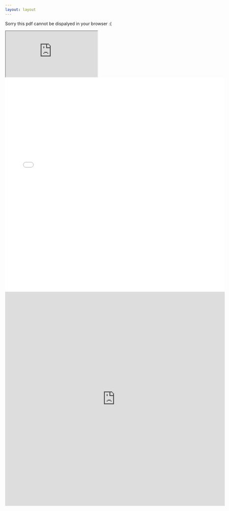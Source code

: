```yaml
---
layout: layout
---
```


<div id="pdf">
  <object width="100%" height=800px type="application/pdf" data="/assets/Sriharsha_CV.pdf" id="pdf_content">
    <p>Sorry this pdf cannot be dispalyed in your browser :(</p>
  </object>
</div>

<iframe src="https://drive.google.com/file/d/0B08UDGhZwp0xdm1oY21rQlpoSlk/view?usp=sharing"></iframe>

<iframe src="/assets/Sriharsha_CV.pdf" style="width:718px; height:700px;" frameborder="0"></iframe>

<iframe src="https://docs.google.com/file/d/0B8aGkJVsdqiJamVpUnJ1TDlFbFU/preview" style="width:718px; height:700px;" frameborder="0"></iframe>
